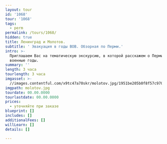 ```yaml
---
layout: tour
id: '1068'
tour: '1068'
tags:
  - perm
permalink: /tours/1068/
hidden: true
title: Ленинград и Молотов.
subtitle: ' Эвакуация в годы ВОВ. Обзорная по Перми.'
intro: >-
  Приглашаем Вас на тематическую экскурсию, в которой расскажем о Перми в
  военные годы. 
summary: ''
length: 3 часа
tourlength: 3 часа
imgasset: >-
  //images.contentful.com/x9tc47a70skr/molotov.jpg/1951be205b0f8f57c970cb7a50999175/molotov.jpg
imgpath: molotov.jpg
tourdate: 00.00.0000
tourlastdate: 00.00.0000
prices:
  - уточняйте при заказе
blueprint: []
includes: []
additionalFees: []
willLearn: []
details: []

---
```

